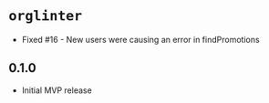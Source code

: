 # `orglinter`

- Fixed #16 - New users were causing an error in findPromotions

## 0.1.0

- Initial MVP release
